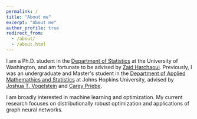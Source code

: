 ```yaml
---
permalink: /
title: "About me"
excerpt: "About me"
author_profile: true
redirect_from:
  - /about/
  - /about.html
---
```



I am a Ph.D. student in the [Department of Statistics](http://www.stat.washington.edu/) at the University of Washington, and am fortunate to be advised by [Zaid Harchaoui](https://faculty.washington.edu/zaid/). Previously, I was an undergraduate and Master's student in the [Department of Applied Mathemathics and Statistics](https://engineering.jhu.edu/ams/)
at Johns Hopkins University, advised by [Joshua T. Vogelstein](https://jovo.me/)
and [Carey Priebe](https://www.ams.jhu.edu/~priebe/).

I am broadly interested in machine learning and optimization. My current research focuses on distributionally robust optimization and applications of graph neural networks.
